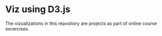 # Viz using D3.js

The vizualizations in this repository are projects as part of online course excercises.